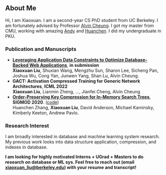 ## About Me

Hi, I am Xiaoxuan. I am a second-year CS PhD student from UC Berkeley. I am fortunately advised by Professor [Alvin Cheung](https://people.eecs.berkeley.edu/~akcheung/). I got my master from CMU, working with amazing [Andy](http://www.cs.cmu.edu/~pavlo/) and [Huanchen](http://www.cs.cmu.edu/~huanche1/). I did my undergraduate in PKU.

### Publication and Manuscripts
- **[Leveraging Application Data Constraints to Optimize Database-Backed Web Applications](https://arxiv.org/abs/2205.02954)**, **in submission** \
  **Xiaoxuan Liu**, Shuxian Wang, Mengzhu Sun, Sharon Lee, Sicheng Pan, Joshua Wu, Cong Yan, Junwen Yang, Shan Lu, Alvin Cheung.
- **GACT: Activation Compressed Training for Generic Network Architectures**, **ICML 2022**\
   **Xiaoxuan Liu**, Lianmin Zheng, ..., Jianfei Cheng, Alvin Cheung
- **[Order-Preserving Key Compression for In-Memory Search Trees](https://arxiv.org/pdf/2003.02391.pdf)**, **SIGMOD 2020**. ([code](https://github.com/efficient/HOPE))\
  Huanchen Zhang, **Xiaoxuan Liu**, David Anderson, Michael Kaminsky, Kimberly Keeton, Andrew Pavlo.

### Research Interest

I am broadly interested in database and machine learning system research. My previous work looks into data structure application, compression, and indexes in database.

**I am looking for highly motivated Interns + UGrad + Masters to do research on database or ML sys. Feel free to reach out (email xiaoxuan_liu@berkeley.edu) with your resume and transcript!**



